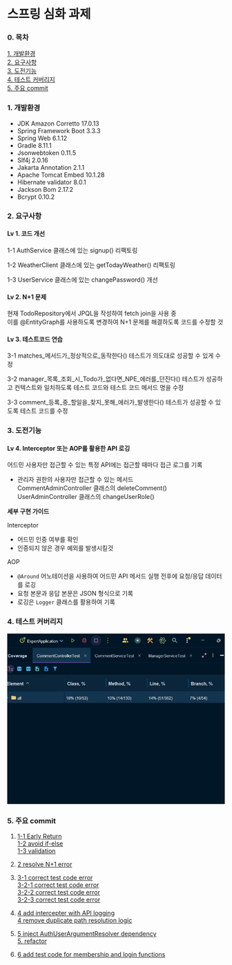 # 스프링 심화 과제

### 0. 목차

[1. 개발환경](#1-개발환경)<br>
[2. 요구사항](#2-요구사항)<br>
[3. 도전기능](#3-도전기능)<br>
[4. 테스트 커버리지](#4-테스트-커버리지)<br>
[5. 주요 commit](#5-주요-commit)

### 1. 개발환경

+ JDK Amazon Corretto 17.0.13
+ Spring Framework Boot 3.3.3
+ Spring Web 6.1.12
+ Gradle 8.11.1
+ Jsonwebtoken 0.11.5
+ Slf4j 2.0.16
+ Jakarta Annotation 2.1.1
+ Apache Tomcat Embed 10.1.28
+ Hibernate validator 8.0.1
+ Jackson Bom 2.17.2
+ Bcrypt 0.10.2

### 2. 요구사항

#### Lv 1. 코드 개선

1-1 AuthService 클래스에 있는 signup() 리팩토링

1-2 WeatherClient 클래스에 있는 getTodayWeather() 리팩토링

1-3 UserService 클래스에 있는 changePassword() 개선

#### Lv 2. N+1 문제

현재 TodoRepository에서 JPQL을 작성하여 fetch join을 사용 중<br>
이를 @EntityGraph를 사용하도록 변경하여 N+1 문제를 해결하도록 코드를 수정할 것

#### Lv 3. 테스트코드 연습

3-1 matches_메서드가_정상적으로_동작한다() 테스트가 의도대로 성공할 수 있게 수정

3-2 manager_목록_조회_시_Todo가_없다면_NPE_에러를_던진다() 테스트가 성공하고 컨텍스트와 일치하도록 테스트 코드와 테스트 코드 메서드 명을 수정

3-3 comment_등록_중_할일을_찾지_못해_에러가_발생한다() 테스트가 성공할 수 있도록 테스트 코드를 수정

### 3. 도전기능

#### Lv 4. Interceptor 또는 AOP를 활용한 API 로깅

어드민 사용자만 접근할 수 있는 특정 API에는 접근할 때마다 접근 로그를 기록

+ 관리자 권한의 사용자만 접근할 수 있는 메서드<br>
CommentAdminController 클래스의 deleteComment()<br>
UserAdminController 클래스의 changeUserRole()

**세부 구현 가이드**<br>

Interceptor<br>
- 어드민 인증 여부를 확인
- 인증되지 않은 경우 예외를 발생시킬것<br>

AOP<br>

- `@Around` 어노테이션을 사용하여 어드민 API 메서드 실행 전후에 요청/응답 데이터를 로깅
- 요청 본문과 응답 본문은 JSON 형식으로 기록
- 로깅은 `Logger` 클래스를 활용하여 기록

### 4. 테스트 커버리지

![coverage](testCodeCoverage.png)

### 5. 주요 commit

1. [1-1 Early Return](https://github.com/Hokirby/spring-advanced/commit/50fd80c1a28f7dbdd28d386375e7b303fac6776b)<br>
[1-2 avoid if-else](https://github.com/Hokirby/spring-advanced/commit/8382c95e1dbe0cdb530df200969a011ea9e896e4)<br>
[1-3 validation](https://github.com/Hokirby/spring-advanced/commit/3c9297f41ce216be128cee0358de223e3ba287c2)

2. [2 resolve N+1 error](https://github.com/Hokirby/spring-advanced/commit/4f0aab619d5f7c343eb6138813c37c79128dc827)

3. [3-1 correct test code error](https://github.com/Hokirby/spring-advanced/commit/3a77522be9cfe867b1bed57d29f7708e1840b0d0)<br>
[3-2-1 correct test code error](https://github.com/Hokirby/spring-advanced/commit/e1e21751bb86e6297c78f52459fbf7c37b93de14)<br>
[3-2-2 correct test code error](https://github.com/Hokirby/spring-advanced/commit/1a01607b35107bd3c016cc721938013020dd3345)<br>
[3-2-3 correct test code error](https://github.com/Hokirby/spring-advanced/commit/3836cfc404c3f65da8f6987c95b1d1dccb5692bf)

4. [4 add intercepter with API logging](https://github.com/Hokirby/spring-advanced/commit/8509abe9f78ebce08ef5659211a3faaa9c5bc1f0)<br>
[4 remove duplicate path resolution logic](https://github.com/Hokirby/spring-advanced/commit/c076ea002a9e56e3351bd6581cc327e3ba84c43c)

5. [5 inject AuthUserArgumentResolver dependency](https://github.com/Hokirby/spring-advanced/commit/a89ad141fc094b67ea0b2d18f1b72d9bdfe3d439)<br>
[5. refactor](https://github.com/Hokirby/spring-advanced/commit/175b9348c90a75bff50c71aed7e8d6a22146e417)

6. [6 add test code for membership and login functions](https://github.com/Hokirby/spring-advanced/commit/0169ee20038249646920716f3996c25abdd8f0de)

